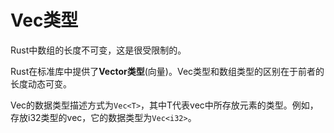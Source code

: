 # Vec类型

Rust中数组的长度不可变，这是很受限制的。

Rust在标准库中提供了**Vector类型**(向量)。Vec类型和数组类型的区别在于前者的长度动态可变。

Vec的数据类型描述方式为`Vec<T>`，其中T代表vec中所存放元素的类型。例如，存放i32类型的vec，它的数据类型为`Vec<i32>`。

